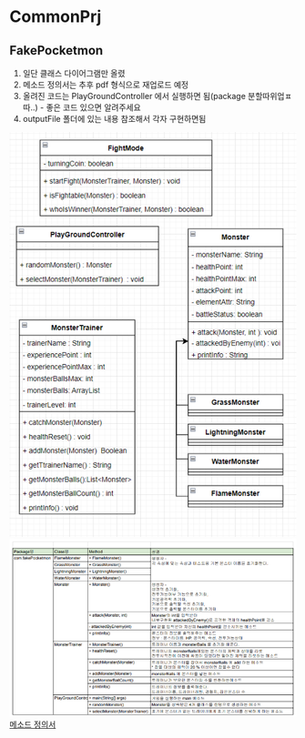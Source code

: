 # CommonPrj

## FakePocketmon
1. 일단 클래스 다이어그램만 올렸
2. 메소드 정의서는 추후 pdf 형식으로 재업로드 예정
3. 올려진 코드는 PlayGroundController 에서 실행하면 됨(package 분할따위업ㅍ따..) - 좋은 코드 있으면 알려주세요
4. outputFile 폴더에 있는 내용 참조해서 각자 구현하면됨

![클래스다이어그램](https://github.com/yawooch/CommonPrj/blob/main/FakePocketmon/output_file/%ED%81%B4%EB%9E%98%EC%8A%A4.%EB%8B%A4%EC%9D%B4%EC%96%B4%EA%B7%B8%EB%9E%A8.png)
![메소드정의서](https://github.com/yawooch/CommonPrj/blob/main/FakePocketmon/output_file/%EB%A9%94%EC%86%8C%EB%93%9C%EC%A0%95%EC%9D%98%EC%84%9C.png)
<a href ="https://github.com/yawooch/CommonPrj/blob/main/FakePocketmon/output_file/%EB%A9%94%EC%86%8C%EB%93%9C%EC%A0%95%EC%9D%98%EC%84%9C.pdf" taget ="blank" >메소드 정의서</a>
